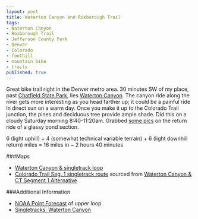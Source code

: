 ```yaml
---
layout: post
title: Waterton Canyon and Roxborough Trail
tags:
- Waterton Canyon
- Roxborough Trail
- Jefferson County Park
- Denver
- Colorado
- foothill
- mountain bike
- trails
published: true
---
```

Great bike trail right in the Denver metro area. 30 minutes SW of my place,
past [Chatfield State Park](http://cpw.state.co.us/placestogo/parks/Chatfield),
lies [Waterton Canyon](http://www.denverwater.org/recreation/watertoncanyon/).
The canyon ride along the river gets more interesting as you head farther up;
it could be a painful ride in direct sun on a warm day. Once you make it up to
the Colorado Trail junction, the pines and deciduous tree provide ample shade.
Did this on a cloudy Saturday morning 8:40-11:20am. Grabbed
[some pics](https://www.dropbox.com/sc/zcqb1hew4cu8u3n/AAAmp4EfRBSLIWBfSFTXiqE5a)
on the return ride of a glassy pond section.

6 (light uphill) + 4 (somewhat technical variable terrain) + 6 (light downhill return)
miles = 16 miles in ~ 2 hours 40 minutes

###Maps
- [Waterton Canyon & singletrack loop](https://mapsengine.google.com/map/edit?mid=zj2fwvSxaNFw.krJkmdoodtAA)
- [Colorado Trail Seg. 1 singletrack route](https://drive.google.com/file/d/0B0yT30uCaFvvZEhINTRRWHRmeGc/edit?usp=sharing)
sourced from [Waterton Canyon & CT Segment 1 Alternative](http://www.coloradotrail.org/waterton.html)

###Additional Information
- [NOAA Point Forecast](http://forecast.weather.gov/MapClick.php?lat=39.4272523&lon=-105.1228103)
of upper loop
- [Singletracks: Waterton Canyon](http://www.singletracks.com/bike-trails/waterton-canyon.html)
